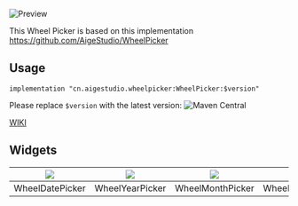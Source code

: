 
![Preview](https://github.com/AigeStudio/WheelPicker/blob/master/Previews/main/Preview.gif)


This Wheel Picker is based on this implementation https://github.com/AigeStudio/WheelPicker

## Usage

```Gradle
implementation "cn.aigestudio.wheelpicker:WheelPicker:$version"
```

Please replace `$version` with the latest version: ![Maven Central](https://img.shields.io/maven-central/v/io.github.minyushov/wheel-picker)

[WIKI](https://github.com/AigeStudio/WheelPicker/wiki/WIKI)

## Widgets
| ![](https://github.com/AigeStudio/WheelPicker/blob/master/Previews/main/WheelDatePicker.gif) | ![](https://github.com/AigeStudio/WheelPicker/blob/master/Previews/main/WheelYearPicker.gif) | ![](https://github.com/AigeStudio/WheelPicker/blob/master/Previews/main/WheelMonthPicker.gif) | ![](https://github.com/AigeStudio/WheelPicker/blob/master/Previews/main/WheelDayPicker.gif)
| :--: | :--: | :--: | :--: |
| WheelDatePicker | WheelYearPicker | WheelMonthPicker | WheelDayPicker |
